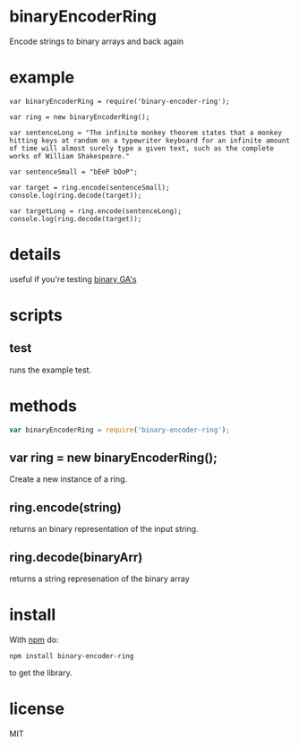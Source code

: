 # binaryEncoderRing

Encode strings to binary arrays and back again

# example

```
var binaryEncoderRing = require('binary-encoder-ring');

var ring = new binaryEncoderRing();

var sentenceLong = "The infinite monkey theorem states that a monkey hitting keys at random on a typewriter keyboard for an infinite amount of time will almost surely type a given text, such as the complete works of William Shakespeare."

var sentenceSmall = "bEeP bOoP";

var target = ring.encode(sentenceSmall);
console.log(ring.decode(target));

var targetLong = ring.encode(sentenceLong);
console.log(ring.decode(target));

```

# details

useful if you're testing [binary GA's](https://github.com/GMTurbo/canonical-ga)

# scripts

## test

runs the example test.

# methods

``` js
var binaryEncoderRing = require('binary-encoder-ring');
```

## var ring = new binaryEncoderRing();

Create a new instance of a ring.

## ring.encode(string)
returns an binary representation of the input string.

## ring.decode(binaryArr)
returns a string represenation of the binary array

# install

With [npm](https://npmjs.org) do:

```
npm install binary-encoder-ring
```
to get the library.

# license

MIT